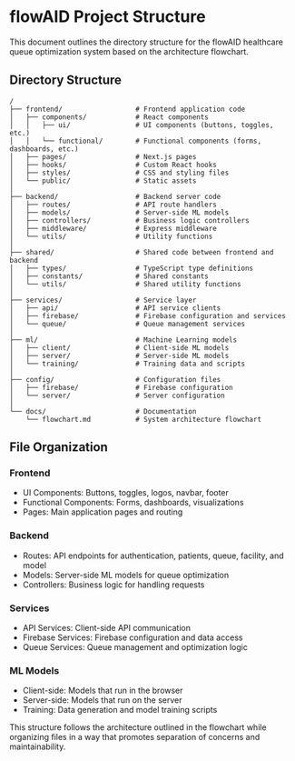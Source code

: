 # flowAID Project Structure

This document outlines the directory structure for the flowAID healthcare queue optimization system based on the architecture flowchart.

## Directory Structure

```
/
├── frontend/                  # Frontend application code
│   ├── components/            # React components
│   │   ├── ui/                # UI components (buttons, toggles, etc.)
│   │   └── functional/        # Functional components (forms, dashboards, etc.)
│   ├── pages/                 # Next.js pages
│   ├── hooks/                 # Custom React hooks
│   ├── styles/                # CSS and styling files
│   └── public/                # Static assets
│
├── backend/                   # Backend server code
│   ├── routes/                # API route handlers
│   ├── models/                # Server-side ML models
│   ├── controllers/           # Business logic controllers
│   ├── middleware/            # Express middleware
│   └── utils/                 # Utility functions
│
├── shared/                    # Shared code between frontend and backend
│   ├── types/                 # TypeScript type definitions
│   ├── constants/             # Shared constants
│   └── utils/                 # Shared utility functions
│
├── services/                  # Service layer
│   ├── api/                   # API service clients
│   ├── firebase/              # Firebase configuration and services
│   └── queue/                 # Queue management services
│
├── ml/                        # Machine Learning models
│   ├── client/                # Client-side ML models
│   ├── server/                # Server-side ML models
│   └── training/              # Training data and scripts
│
├── config/                    # Configuration files
│   ├── firebase/              # Firebase configuration
│   └── server/                # Server configuration
│
└── docs/                      # Documentation
    └── flowchart.md           # System architecture flowchart
```

## File Organization

### Frontend
- UI Components: Buttons, toggles, logos, navbar, footer
- Functional Components: Forms, dashboards, visualizations
- Pages: Main application pages and routing

### Backend
- Routes: API endpoints for authentication, patients, queue, facility, and model
- Models: Server-side ML models for queue optimization
- Controllers: Business logic for handling requests

### Services
- API Services: Client-side API communication
- Firebase Services: Firebase configuration and data access
- Queue Services: Queue management and optimization logic

### ML Models
- Client-side: Models that run in the browser
- Server-side: Models that run on the server
- Training: Data generation and model training scripts

This structure follows the architecture outlined in the flowchart while organizing files in a way that promotes separation of concerns and maintainability.